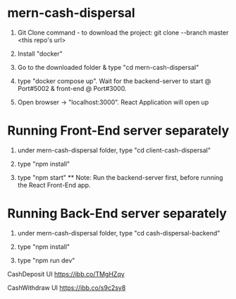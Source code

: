 # mern-cash-dispersal

1. Git Clone command - to download the project:
git clone --branch master <this repo's url>

2. Install "docker"

3. Go to the downloaded folder & type "cd mern-cash-dispersal"

4. type "docker compose up". Wait for the backend-server to start @ Port#5002 & front-end @ Port#3000.

5. Open browser -> "localhost:3000". React Application will open up

Running Front-End server separately
======================================
1. under mern-cash-dispersal folder, type "cd client-cash-dispersal" 

2. type "npm install"

3. type "npm start"
** Note: Run the backend-server first, before running the React Front-End app.

Running Back-End server separately
======================================
1. under mern-cash-dispersal folder, type "cd cash-dispersal-backend" 

2. type "npm install"

3. type "npm run dev"

CashDeposit UI
https://ibb.co/TMgHZqy

CashWithdraw UI
https://ibb.co/s9c2sy8
